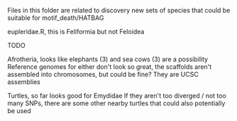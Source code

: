 Files in this folder are related to discovery new sets of species that could be suitable for motif_death/HATBAG

eupleridae.R, this is Feliformia but not Feloidea



TODO

Afrotheria, looks like elephants (3) and sea cows (3) are a possibility
Reference genomes for either don't look so great, the scaffolds aren't assembled into chromosomes, but could be fine? They are UCSC assemblies


Turtles, so far looks good for Emydidae
If they aren't too diverged / not too many SNPs, there are some other nearby turtles that could also potentially be used